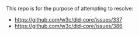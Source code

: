This repo is for the purpose of attempting to resolve:

- https://github.com/w3c/did-core/issues/337
- https://github.com/w3c/did-core/issues/386
